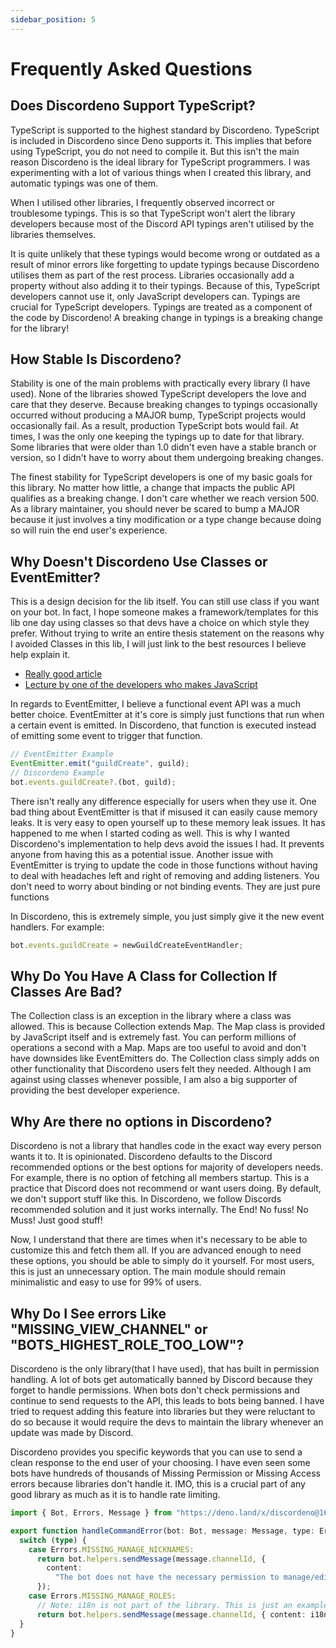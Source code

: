 ```yaml
---
sidebar_position: 5
---
```


# Frequently Asked Questions

## Does Discordeno Support TypeScript?

TypeScript is supported to the highest standard by Discordeno. TypeScript is included in Discordeno since Deno supports it. This implies that before using TypeScript, you do not need to compile it. But this isn't the main reason Discordeno is the ideal library for TypeScript programmers. I was experimenting with a lot of various things when I created this library, and automatic typings was one of them.

When I utilised other libraries, I frequently observed incorrect or troublesome typings. This is so that TypeScript won't alert the library developers because most of the Discord API typings aren't utilised by the libraries themselves.

It is quite unlikely that these typings would become wrong or outdated as a result of minor errors like forgetting to update typings because Discordeno utilises them as part of the rest process. Libraries occasionally add a property without also adding it to their typings. Because of this, TypeScript developers cannot use it, only JavaScript developers can. Typings are crucial for TypeScript developers. Typings are treated as a component of the code by Discordeno!  A breaking change in typings is a breaking change for the library!

## How Stable Is Discordeno?

Stability is one of the main problems with practically every library (I have used). None of the libraries showed TypeScript developers the love and care that they deserve. Because breaking changes to typings occasionally occurred without producing a MAJOR bump, TypeScript projects would occasionally fail. As a result, production TypeScript bots would fail. At times, I was the only one keeping the typings up to date for that library. Some libraries that were older than 1.0 didn't even have a stable branch or version, so I didn't have to worry about them undergoing breaking changes.

The finest stability for TypeScript developers is one of my basic goals for this library.
No matter how little, a change that impacts the public API qualifies as a breaking change. I don't care whether we reach version 500. As a library maintainer, you should never be scared to bump a MAJOR because it just involves a tiny modification or a type change because doing so will ruin the end user's experience.

## Why Doesn't Discordeno Use Classes or EventEmitter?

This is a design decision for the lib itself. You can still use class if you want on your bot. In fact, I hope someone
makes a framework/templates for this lib one day using classes so that devs have a choice on which style they prefer.
Without trying to write an entire thesis statement on the reasons why I avoided Classes in this lib, I will just link to
the best resources I believe help explain it.

- [Really good article](https://dannyfritz.wordpress.com/2014/10/11/class-free-object-oriented-programming/)
- [Lecture by one of the developers who makes JavaScript](https://www.youtube.com/watch?v=PSGEjv3Tqo0)

In regards to EventEmitter, I believe a functional event API was a much better choice. EventEmitter at it's core is
simply just functions that run when a certain event is emitted. In Discordeno, that function is executed instead of
emitting some event to trigger that function.

```typescript
// EventEmitter Example
EventEmitter.emit("guildCreate", guild);
// Discordeno Example
bot.events.guildCreate?.(bot, guild);
```

There isn't really any difference especially for users when they use it. One bad thing about EventEmitter is that if
misused it can easily cause memory leaks. It is very easy to open yourself up to these memory leak issues. It has
happened to me when I started coding as well. This is why I wanted Discordeno's implementation to help devs avoid the
issues I had. It prevents anyone from having this as a potential issue. Another issue with EventEmitter is trying to
update the code in those functions without having to deal with headaches left and right of removing and adding
listeners. You don't need to worry about binding or not binding events. They are just pure functions

In Discordeno, this is extremely simple, you just simply give it the new event handlers. For example:

```typescript
bot.events.guildCreate = newGuildCreateEventHandler;
```

## Why Do You Have A Class for Collection If Classes Are Bad?

The Collection class is an exception in the library where a class was allowed. This is because Collection extends Map.
The Map class is provided by JavaScript itself and is extremely fast. You can perform millions of operations a second
with a Map. Maps are too useful to avoid and don't have downsides like EventEmitters do. The Collection class simply
adds on other functionality that Discordeno users felt they needed. Although I am against using classes whenever
possible, I am also a big supporter of providing the best developer experience.

## Why Are there no options in Discordeno?

Discordeno is not a library that handles code in the exact way every person wants it to. It is opinionated. Discordeno
defaults to the Discord recommended options or the best options for majority of developers needs. For example, there is
no option of fetching all members startup. This is a practice that Discord does not recommend or want users doing. By
default, we don't support stuff like this. In Discordeno, we follow Discords recommended solution and it just works
internally. The End! No fuss! No Muss! Just good stuff!

Now, I understand that there are times when it's necessary to be able to customize this and fetch them all. If you are
advanced enough to need these options, you should be able to simply do it yourself. For most users, this is just an
unnecessary option. The main module should remain minimalistic and easy to use for 99% of users.

## Why Do I See errors Like "MISSING_VIEW_CHANNEL" or "BOTS_HIGHEST_ROLE_TOO_LOW"?

Discordeno is the only library(that I have used), that has built in permission handling. A lot of bots get automatically
banned by Discord because they forget to handle permissions. When bots don't check permissions and continue to send
requests to the API, this leads to bots being banned. I have tried to request adding this feature into libraries but
they were reluctant to do so because it would require the devs to maintain the library whenever an update was made by
Discord.

Discordeno provides you specific keywords that you can use to send a clean response to the end user of your choosing. I
have even seen some bots have hundreds of thousands of Missing Permission or Missing Access errors because libraries
don't handle it. IMO, this is a crucial part of any good library as much as it is to handle rate limiting.

```typescript
import { Bot, Errors, Message } from "https://deno.land/x/discordeno@16.0.0/mod.ts";

export function handleCommandError(bot: Bot, message: Message, type: Errors) {
  switch (type) {
    case Errors.MISSING_MANAGE_NICKNAMES:
      return bot.helpers.sendMessage(message.channelId, {
        content:
          "The bot does not have the necessary permission to manage/edit other user's nicknames. Grant the **MANAGE_NICKNAME** permission to the bot and try again.",
      });
    case Errors.MISSING_MANAGE_ROLES:
      // Note: i18n is not part of the library. This is just an example of how you could use i18n for custom error responses.
      return bot.helpers.sendMessage(message.channelId, { content: i18n.translate(type) });
  }
}
```
